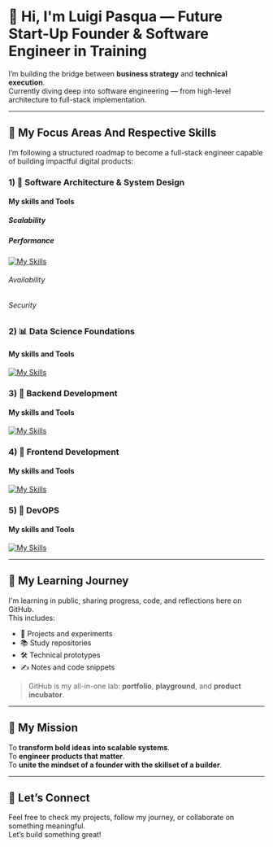 # 👋 Hi, I'm Luigi Pasqua — Future Start-Up Founder & Software Engineer in Training

I’m building the bridge between **business strategy** and **technical execution**.  
Currently diving deep into software engineering — from high-level architecture to full-stack implementation.

---

## 🚀 My Focus Areas And Respective Skills

I’m following a structured roadmap to become a full-stack engineer capable of building impactful digital products:

### 1) 🧱 **Software Architecture & System Design**  
#### My skills and Tools
##### Scalability


##### Performance
[![My Skills](https://skillicons.dev/icons?i=redis&perline=3)](https://skillicons.dev)



###### Availability


###### Security



### 2) 📊 **Data Science Foundations**  
#### My skills and Tools
[![My Skills](https://skillicons.dev/icons?i=postgres,py&perline=3)](https://skillicons.dev)


### 3) 🔧 **Backend Development**  
#### My skills and Tools
[![My Skills](https://skillicons.dev/icons?i=nodejs,java&perline=3)](https://skillicons.dev)


### 4) 🎨 **Frontend Development**
#### My skills and Tools
[![My Skills](https://skillicons.dev/icons?i=html,css,js,react,ts&perline=3)](https://skillicons.dev)

### 5) 🎨 **DevOPS**
#### My skills and Tools
[![My Skills](https://skillicons.dev/icons?i=git,github&perline=3)](https://skillicons.dev)

---

## 🧠 My Learning Journey

I'm learning in public, sharing progress, code, and reflections here on GitHub.  
This includes:

- 🧪 Projects and experiments  
- 📚 Study repositories  
- 🛠️ Technical prototypes  
- ✍️ Notes and code snippets

> GitHub is my all-in-one lab: **portfolio**, **playground**, and **product incubator**.

---

## 💼 My Mission

To **transform bold ideas into scalable systems**.  
To **engineer products that matter**.  
To **unite the mindset of a founder with the skillset of a builder**.

---

## 🌱 Let’s Connect

Feel free to check my projects, follow my journey, or collaborate on something meaningful.  
Let’s build something great!
